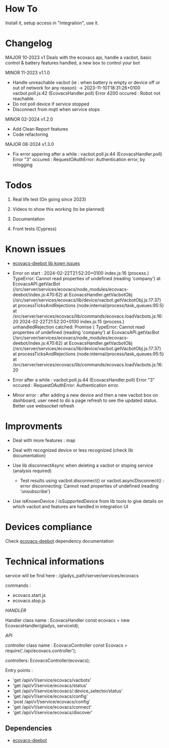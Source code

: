 How To
======

Install it, setup access in "Integration", use it.

Changelog
=========
MAJOR 10-2023 v1 Deals with the ecovacs api, handle a vacbot, basic control & battery features handled, a new box to control your bot 

MINOR  11-2023 v1.1.0 
- Handle unreachable vacbot (ie : when battery is empty or device off or out of network for any reason): 
    -> 2023-11-10T18:31:26+0100 <error> vacbot.poll.js:42 (EcovacsHandler.poll) Error 4200 occured : Robot not reachable.
- Do not poll device if service stopped
- Disconnect from mqtt when service stops

MINOR  02-2024 v1.2.0
- Add Clean Report features
- Code refactoring

MAJOR  08-2024 v1.3.0
-  Fix error appering after a while : <error> vacbot.poll.js:44 (EcovacsHandler.poll) Error "3" occured : RequestOAuthError: Authentication error, by relogging

Todos
=====

1. Real life test (On going since 2023)

2. Videos to show this working (to be planned)

3. Documentation

4. Front tests (Cypress)


Known issues
============

* [ecovacs-deebot lib kown issues]

* Error on start :
2024-02-22T21:52:20+0100 <error> index.js:16 (process.<anonymous>) TypeError: Cannot read properties of undefined (reading 'company')
    at EcovacsAPI.getVacBot (/src/server/services/ecovacs/node_modules/ecovacs-deebot/index.js:470:62)
    at EcovacsHandler.getVacbotObj (/src/server/services/ecovacs/lib/device/vacbot.getVacbotObj.js:17:37)
    at processTicksAndRejections (node:internal/process/task_queues:95:5)
    at /src/server/services/ecovacs/lib/commands/ecovacs.loadVacbots.js:16:20
2024-02-22T21:52:20+0100 <error> index.js:15 (process.<anonymous>) unhandledRejection catched: Promise {
  <rejected> TypeError: Cannot read properties of undefined (reading 'company')
      at EcovacsAPI.getVacBot (/src/server/services/ecovacs/node_modules/ecovacs-deebot/index.js:470:62)
      at EcovacsHandler.getVacbotObj (/src/server/services/ecovacs/lib/device/vacbot.getVacbotObj.js:17:37)
      at processTicksAndRejections (node:internal/process/task_queues:95:5)
      at /src/server/services/ecovacs/lib/commands/ecovacs.loadVacbots.js:16:20

* Error after a while : <error> vacbot.poll.js:44 (EcovacsHandler.poll) Error "3" occured : RequestOAuthError: Authentication error.
* Minor error : after adding a new device and then a new vacbot box on dashboard, user need to do a page refresh to see the updated status. Better use websocket refresh


Improvments
===========

* Deal with more features : map
* Deal with recognized device or less recognized (check lib documentation)
* Use lib disconnectAsync when deleting a vacbot or stoping service (analysis required)
    *  Test results using vacbot.disconnect() or vacbot.asyncDisconnect() :   error disconnecting: Cannot read properties of undefined (reading 'unsubscribe')

* Use isKnownDevice / isSupportedDevice from lib tools to give details on which vacbot and features are handled in integration UI


Devices compliance
==================

Check [ecovacs-deebot] dependency documentation



Technical informations
======================

service will be find here : /gladys_path/server/services/ecovacs

commands :

- ecovacs.start.js
- ecovacs.stop.js


*HANDLER*

Handler class name : EcovacsHandler
const ecovacs = new EcovacsHandler(gladys, serviceId);


*API*

controller class name : EcovacsController
const Ecovacs = require('./api/ecovacs.controller');

controllers: EcovacsController(ecovacs);

Entry points :

- 'get /api/v1/service/ecovacs/vacbots'
- 'get /api/v1/service/ecovacs/status'
- 'get /api/v1/service/ecovacs/:device_selector/status'
- 'get /api/v1/service/ecovacs/config'
- 'post /api/v1/service/ecovacs/config'
- 'get /api/v1/service/ecovacs/connect'
- 'get /api/v1/service/ecovacs/discover'


Dependencies
------------

- [ecovacs-deebot]



[//]: # (These are reference links used in the body of this note and get stripped out when the markdown processor does its job. There is no need to format nicely because it shouldn't be seen. Thanks SO - http://stackoverflow.com/questions/4823468/store-comments-in-markdown-syntax)

   [ecovacs-deebot]: <https://www.npmjs.com/package/ecovacs-deebot>
   [ecovacs-deebot lib kown issues]: <https://github.com/mrbungle64/ecovacs-deebot.js#known-issues>
   